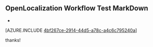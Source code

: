 ## OpenLocalization Workflow Test MarkDown
* 

[AZURE.INCLUDE [4bf267ce-2914-44d5-a78c-a4c6c795240a](calleeMd1.md)]

 
thanks!